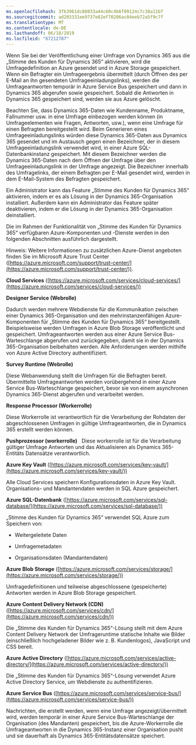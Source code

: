 ```yaml
---
ms.openlocfilehash: 3fb3961dc88033a44c60c4b6f09124c7c38a11bf
ms.sourcegitcommit: ad203331ee9737e82ef70206ac04eeb72a5f9c7f
ms.translationtype: MT
ms.contentlocale: de-DE
ms.lasthandoff: 06/18/2019
ms.locfileid: "67212787"
---
```

Wenn Sie bei der Veröffentlichung einer Umfrage von Dynamics 365 aus die „Stimme des Kunden für Dynamics 365“ aktivieren, wird die Umfragedefinition an Azure gesendet und in Azure Storage gespeichert. Wenn ein Befragter ein Umfrageergebnis übermittelt (durch Öffnen des per E-Mail an ihn gesendeten Umfrageeinladungslinks), werden die Umfrageantworten temporär in Azure Service Bus gespeichert und dann in Dynamics 365 abgerufen sowie gespeichert. Sobald die Antworten in Dynamics 365 gespeichert sind, werden sie aus Azure gelöscht.  
  
 Beachten Sie, dass Dynamics 365-Daten wie Kundenname, Produktname, Fallnummer usw. in eine Umfrage einbezogen werden können (in Umfrageelementen wie Fragen, Antworten, usw.), wenn eine Umfrage für einen Befragten bereitgestellt wird. Beim Generieren eines Umfrageeinladungslinks würden diese Dynamics 365-Daten aus Dynamics 365 gesendet und im Austausch gegen einen Bezeichner, der in diesem Umfrageeinladungslink verwendet wird, in einer Azure SQL-Datenbankinstanz gespeichert. Mit diesem Bezeichner werden die Dynamics 365-Daten nach dem Öffnen der Umfrage über den Umfrageeinladungslink in der Umfrage angezeigt. Die Bezeichner innerhalb des Umfragelinks, der einem Befragten per E-Mail gesendet wird, werden in dem E-Mail-System des Befragten gespeichert.  
  
 Ein Administrator kann das Feature „Stimme des Kunden für Dynamics 365“ aktivieren, indem er es als Lösung in der Dynamics 365-Organisation installiert. Außerdem kann ein Administrator das Feature später deaktivieren, indem er die Lösung in der Dynamics 365-Organisation deinstalliert.  
  
 Die im Rahmen der Funktionalität von „Stimme des Kunden für Dynamics 365“ verfügbaren Azure-Komponenten und -Dienste werden in den folgenden Abschnitten ausführlich dargestellt.  
  
 Hinweis: Weitere Informationen zu zusätzlichen Azure-Dienst angeboten finden Sie im Microsoft Azure Trust Center ([https://azure.microsoft.com/support/trust-center/](https://azure.microsoft.com/support/trust-center/)).  
  
 **Cloud Services** ([https://azure.microsoft.com/services/cloud-services/](https://azure.microsoft.com/services/cloud-services/))  
  
 **Designer Service (Webrolle)**  
  
 Dadurch werden mehrere Webdienste für die Kommunikation zwischen einer Dynamics 365-Organisation und den mehrinstanzenfähigen Azure-Komponenten für „Stimme des Kunden für Dynamics 365“ bereitgestellt.  Beispielsweise werden Umfragen in Azure Blob Storage veröffentlicht und gespeichert.  Umfrageantworten werden aus einer Azure Service Bus-Warteschlange abgerufen und zurückgegeben, damit sie in der Dynamics 365-Organisation beibehalten werden.  Alle Anforderungen werden mithilfe von Azure Active Directory authentifiziert.  
  
 **Survey Runtime (Webrolle)**  
  
 Diese Webanwendung stellt die Umfragen für die Befragten bereit.  Übermittelte Umfrageantworten werden vorübergehend in einer Azure Service Bus-Warteschlange gespeichert, bevor sie von einem asynchronen Dynamics 365-Dienst abgerufen und verarbeitet werden.  
  
 **Response Processor (Workerrolle)**  
  
 Diese Workerrolle ist verantwortlich für die Verarbeitung der Rohdaten der abgeschlossenen Umfragen in gültige Umfrageantworten, die in Dynamics 365 erstellt werden können.  
  
 **Pushprozessor (workerrolle)**   Diese workerrolle ist für die Verarbeitung gültiger Umfrage Antworten und das Aktualisieren als Dynamics 365-Entitäts Datensätze verantwortlich. 
 
 **Azure Key Vault** ([https://azure.microsoft.com/services/key-vault/](https://azure.microsoft.com/services/key-vault/))  
  
 Alle Cloud Services speichern Konfigurationsdaten in Azure Key Vault.  Organisations- und Mandantendaten werden in SQL Azure gespeichert.  
  
 **Azure SQL-Datenbank** ([https://azure.microsoft.com/services/sql-database/](https://azure.microsoft.com/services/sql-database/))  
  
 „Stimme des Kunden für Dynamics 365“ verwendet SQL Azure zum Speichern von:  
  
-   Weitergeleitete Daten  
  
-   Umfragemetadaten  
  
-   Organisationsdaten (Mandantendaten)  
  
 **Azure Blob Storage** ([https://azure.microsoft.com/services/storage/](https://azure.microsoft.com/services/storage/))  
  
 Umfragedefinitionen und teilweise abgeschlossene (gespeicherte) Antworten werden in Azure Blob Storage gespeichert.  
  
 **Azure Content Delivery Network (CDN)** ([https://azure.microsoft.com/services/cdn/](https://azure.microsoft.com/services/cdn/))  
  
 Die „Stimme des Kunden für Dynamics 365“-Lösung stellt mit dem Azure Content Delivery Network der Umfrageruntime statische Inhalte wie Bilder (einschließlich hochgeladener Bilder wie z. B. Kundenlogos), JavaScript und CSS bereit.  
  
 **Azure Active Directory** ([https://azure.microsoft.com/services/active-directory/](https://azure.microsoft.com/services/active-directory/))  
  
 Die „Stimme des Kunden für Dynamics 365“-Lösung verwendet Azure Active Directory Service, um Webdienste zu authentifizieren.  
  
 **Azure Service Bus** ([https://azure.microsoft.com/services/service-bus/](https://azure.microsoft.com/services/service-bus/))  
  
 Nachrichten, die erstellt werden, wenn eine Umfrage angezeigt/übermittelt wird, werden temporär in einer Azure Service Bus-Warteschlange der Organisation (des Mandanten) gespeichert, bis die Azure-Workerrolle die Umfrageantworten in die Dynamics 365-Instanz einer Organisation pusht und sie dauerhaft als Dynamics 365-Entitätsdatensätze speichert.
